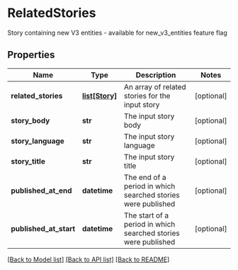 # RelatedStories

Story containing new V3 entities - available for new_v3_entities feature flag
## Properties
Name | Type | Description | Notes
------------ | ------------- | ------------- | -------------
**related_stories** | [**list[Story]**](Story.md) | An array of related stories for the input story | [optional] 
**story_body** | **str** | The input story body | [optional] 
**story_language** | **str** | The input story language | [optional] 
**story_title** | **str** | The input story title | [optional] 
**published_at_end** | **datetime** | The end of a period in which searched stories were published | [optional] 
**published_at_start** | **datetime** | The start of a period in which searched stories were published | [optional] 

[[Back to Model list]](../README.md#documentation-for-models) [[Back to API list]](../README.md#documentation-for-api-endpoints) [[Back to README]](../README.md)


